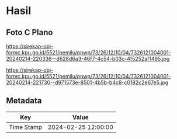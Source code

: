# Hasil

## Foto C Plano

https://sirekap-obj-formc.kpu.go.id/5521/pemilu/ppwp/73/26/12/10/04/7326121004001-20240214-220336--d628d6a3-46f7-4c54-b03c-4f5252af1495.jpg

https://sirekap-obj-formc.kpu.go.id/5521/pemilu/ppwp/73/26/12/10/04/7326121004001-20240214-221730--d971573e-8501-4b5b-b4c8-c0182c2e67e5.jpg


## Metadata

| Key        | Value               |
| ---------- | ------------------- |
| Time Stamp | 2024-02-25 12:00:00 |



